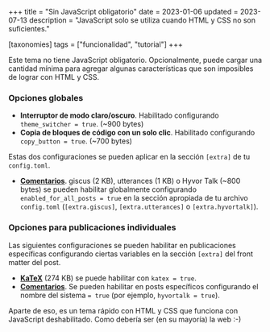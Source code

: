 +++
title = "Sin JavaScript obligatorio"
date = 2023-01-06
updated = 2023-07-13
description = "JavaScript solo se utiliza cuando HTML y CSS no son suficientes."

[taxonomies]
tags = ["funcionalidad", "tutorial"]
+++

Este tema no tiene JavaScript obligatorio. Opcionalmente, puede cargar una cantidad mínima para agregar algunas características que son imposibles de lograr con HTML y CSS.

### Opciones globales

- **Interruptor de modo claro/oscuro**. Habilitado configurando `theme_switcher = true`. (~900 bytes)
- **Copia de bloques de código con un solo clic**. Habilitado configurando `copy_button = true`. (~700 bytes)

Estas dos configuraciones se pueden aplicar en la sección `[extra]` de tu `config.toml`.

- [**Comentarios**](@/blog/comments.es.md). giscus (2 KB), utterances (1 KB) o Hyvor Talk (~800 bytes) se pueden habilitar globalmente configurando `enabled_for_all_posts = true` en la sección apropiada de tu archivo `config.toml` (`[extra.giscus]`, `[extra.utterances]` o `[extra.hyvortalk]`).

### Opciones para publicaciones individuales

Las siguientes configuraciones se pueden habilitar en publicaciones específicas configurando ciertas variables en la sección `[extra]` del front matter del post.

- [**KaTeX**](@/blog/markdown.es.md#katex) (274 KB) se puede habilitar con `katex = true`.
- [**Comentarios**](@/blog/comments.es.md). Se pueden habilitar en posts específicos configurando el nombre del sistema `= true` (por ejemplo, `hyvortalk = true`).

Aparte de eso, es un tema rápido con HTML y CSS que funciona con JavaScript deshabilitado. Como debería ser (en su mayoría) la web :-)
